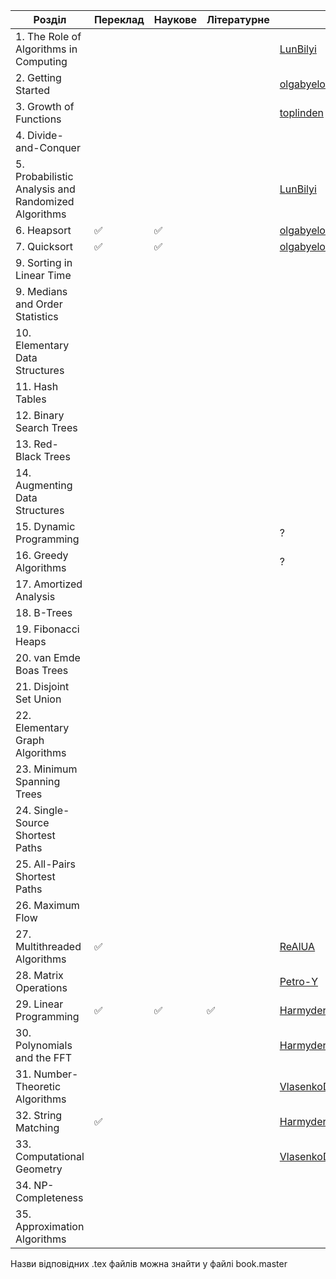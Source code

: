 | Розділ | Переклад | Наукове | Літературне | |
| --- | --- | --- | --- | --- |
|  1. The Role of Algorithms in Computing              |                  |                  |                  |[LunBilyi](https://github.com/Harmyder/i2a/issues?q=assignee%3ALunBilyi+is%3Aopen)|
|  2. Getting Started                                  |                  |                  |                  |[olgabyelova](https://github.com/Harmyder/i2a/issues?q=assignee%3Aolgabyelova+is%3Aopen)|
|  3. Growth of Functions                              |                  |                  |                  |[toplinden](https://github.com/Harmyder/i2a/issues?q=assignee%3Atoplinden+is%3Aopen)|
|  4. Divide-and-Conquer                               |                  |                  |                  ||
|  5. Probabilistic Analysis and Randomized Algorithms |                  |                  |                  |[LunBilyi](https://github.com/Harmyder/i2a/issues?q=assignee%3ALunBilyi+is%3Aopen)|
|  6. Heapsort                                         |:white_check_mark:|:white_check_mark:|                  |[olgabyelova](https://github.com/Harmyder/i2a/issues?q=assignee%3Aolgabyelova+is%3Aopen)|
|  7. Quicksort                                        |:white_check_mark:|:white_check_mark:|                  |[olgabyelova](https://github.com/Harmyder/i2a/issues?q=assignee%3Aolgabyelova+is%3Aopen)|
|  9. Sorting in Linear Time                           |                  |                  |                  ||
|  9. Medians and Order Statistics                     |                  |                  |                  ||
| 10. Elementary Data Structures                       |                  |                  |                  ||
| 11. Hash Tables                                      |                  |                  |                  ||
| 12. Binary Search Trees                              |                  |                  |                  ||
| 13. Red-Black Trees                                  |                  |                  |                  ||
| 14. Augmenting Data Structures                       |                  |                  |                  ||
| 15. Dynamic Programming                              |                  |                  |                  |?|
| 16. Greedy Algorithms                                |                  |                  |                  |?|
| 17. Amortized Analysis                               |                  |                  |                  ||
| 18. B-Trees                                          |                  |                  |                  ||
| 19. Fibonacci Heaps                                  |                  |                  |                  ||
| 20. van Emde Boas Trees                              |                  |                  |                  ||
| 21. Disjoint Set Union                               |                  |                  |                  ||
| 22. Elementary Graph Algorithms                      |                  |                  |                  ||
| 23. Minimum Spanning Trees                           |                  |                  |                  ||
| 24. Single-Source Shortest Paths                     |                  |                  |                  ||
| 25. All-Pairs Shortest Paths                         |                  |                  |                  ||
| 26. Maximum Flow                                     |                  |                  |                  ||
| 27. Multithreaded Algorithms                         |:white_check_mark:|                  |                  |[ReAlUA](https://github.com/Harmyder/i2a/issues?q=assignee%3AReAlUA+is%3Aopen)|
| 28. Matrix Operations                                |                  |                  |                  |[Petro-Y](https://github.com/Harmyder/i2a/issues/assigned/Petro-Y)|
| 29. Linear Programming                               |:white_check_mark:|:white_check_mark:|:white_check_mark:|[Harmyder](https://github.com/Harmyder/i2a/issues?q=assignee%3AHarmyder+is%3Aopen)|
| 30. Polynomials and the FFT                          |                  |                  |                  |[Harmyder](https://github.com/Harmyder/i2a/issues?q=assignee%3AHarmyder+is%3Aopen)|
| 31. Number-Theoretic Algorithms                      |                  |                  |                  |[VlasenkoDmytro](https://github.com/Harmyder/i2a/issues?q=assignee%3AVlasenkoDmytro+is%3Aopen)|
| 32. String Matching                                  |:white_check_mark:|                  |                  |[Harmyder](https://github.com/Harmyder/i2a/issues?q=assignee%3AHarmyder+is%3Aopen)|
| 33. Computational Geometry                           |                  |                  |                  |[VlasenkoDmytro](https://github.com/Harmyder/i2a/issues?q=assignee%3AVlasenkoDmytro+is%3Aopen)|
| 34. NP-Completeness                                  |                  |                  |                  ||
| 35. Approximation Algorithms                         |                  |                  |                  ||

Назви відповідних .tex файлів можна знайти у файлі book.master
